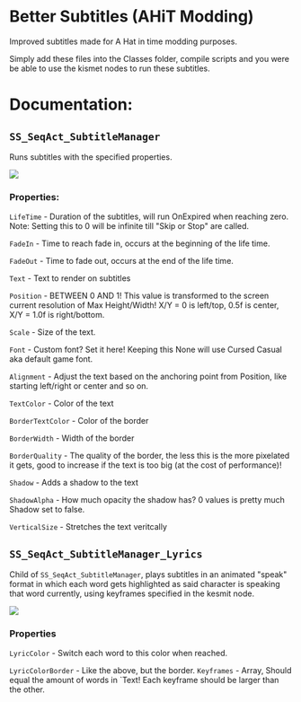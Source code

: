 # Better Subtitles (AHiT Modding)
Improved subtitles made for A Hat in time modding purposes.

Simply add these files into the Classes folder, compile scripts and you were be able to use the kismet nodes to run these subtitles.

# Documentation:

## `SS_SeqAct_SubtitleManager`
Runs subtitles with the specified properties.

![](https://i.imgur.com/f8Fv3ji.png)

### Properties:
`LifeTime` - Duration of the subtitles, will run OnExpired when reaching zero. Note: Setting this to 0 will be infinite till "Skip or Stop" are called.

`FadeIn` - Time to reach fade in, occurs at the beginning of the life time.

`FadeOut` - Time to fade out, occurs at the end of the life time.

`Text` - Text to render on subtitles

`Position` - BETWEEN 0 AND 1! This value is transformed to the screen current resolution of Max Height/Width! X/Y = 0 is left/top, 0.5f is center, X/Y = 1.0f is right/bottom.

`Scale` - Size of the text.

`Font` - Custom font? Set it here! Keeping this None will use Cursed Casual aka default game font.

`Alignment` - Adjust the text based on the anchoring point from Position, like starting left/right or center and so on.

`TextColor` - Color of the text

`BorderTextColor` - Color of the border

`BorderWidth` - Width of the border

`BorderQuality` - The quality of the border, the less this is the more pixelated it gets, good to increase if the text is too big (at the cost of performance)!

`Shadow` - Adds a shadow to the text

`ShadowAlpha` - How much opacity the shadow has? 0 values is pretty much Shadow set to false.

`VerticalSize` - Stretches the text veritcally

## `SS_SeqAct_SubtitleManager_Lyrics`
Child of `SS_SeqAct_SubtitleManager`, plays subtitles in an animated "speak" format in which each word gets highlighted as said character is speaking that word currently, using keyframes specified in the kesmit node.

![](https://i.imgur.com/hJVsoH8.png)

### Properties

`LyricColor` - Switch each word to this color when reached.

`LyricColorBorder` - Like the above, but the border.
`Keyframes` - Array, Should equal the amount of words in `Text! Each keyframe should be larger than the other.
